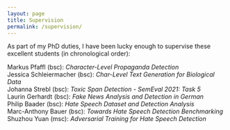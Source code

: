 ```yaml
---
layout: page
title: Supervision
permalink: /supervision/
---
```


As part of my PhD duties, I have been lucky enough to supervise these excellent students (in chronological order):

Markus Pfaffl (bsc): *Character-Level Propaganda Detection*<br>
Jessica Schleiermacher (bsc): *Char-Level Text Generation for Biological Data*<br>
Johanna Strebl (bsc): *Toxic Span Detection - SemEval 2021: Task 5*<br>
Laurin Gerhardt (bsc): *Fake News Analysis and Detection in German*<br>
Philip Baader (bsc): *Hate Speech Dataset and Detection Analysis*<br>
Marc-Anthony Bauer (bsc): *Towards Hate Speech Detection Benchmarking*<br>
Shuzhou Yuan (msc): *Adversarial Training for Hate Speech Detection*<br>
